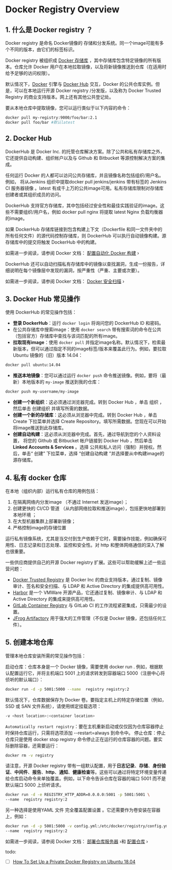 #  Docker Registry Overview

## 1. 什么是 Docker registry ？
Docker registry  是命名 Docker镜像的 存储和分发系统。同一个image可能有多个不同的版本，由它们的标签标识。

Docker registry 被组织成 [Docker 存储库](https://www.aquasec.com/cloud-native-academy/container-security/image-repository/) ，其中存储库包含特定镜像的所有版本。仓库允许 Docker 用户在本地拉取镜像，以及将新镜像推送到仓库（在适用时给予足够的访问权限）。

默认情况下，[Docker](https://www.aquasec.com/cloud-native-academy/docker-container/docker-containers-vs-virtual-machines/) 引擎与 [Docker Hub](https://hub.docker.com/) 交互，Docker 的公共仓库实例。但是，可以在本地运行开源 Docker registry /分发版，以及称为 Docker Trusted Registry 的商业支持版本。网上还有其他公共登记处。

要从本地仓库中提取镜像，您可以运行类似于以下内容的命令：

```bash
docker pull my-registry:9000/foo/bar:2.1
docker pull foo/bar #默认latest
```


##  2. Docker Hub
DockerHub 是 Docker Inc. 的托管仓库解决方案。除了公共和私有存储库之外，它还提供自动构建、组织帐户以及与 Github 和 Bitbucket 等源控制解决方案的集成。

任何运行 Docker 的人都可以访问公共存储库，并且镜像名称包括组织/用户名。例如， 将从Jenkins 组织中提取docker pull jenkins/jenkins 带有标签的 Jenkins CI 服务器镜像 。latest 有成千上万的公共image可用。私有存储库限制对存储库创建者或其组织成员的访问。

DockerHub 支持官方存储库，其中包括经过安全性和最佳实践验证的image。这些不需要组织/用户名，例如 docker pull nginx 将提取 latest Nginx 负载均衡器的image。

如果 DockerHub 存储库链接到包含构建上下文（Dockerfile 和同一文件夹中的所有任何文件）的源代码控制存储库，则 DockerHub 可以执行自动镜像构建。源存储库中的提交将触发 DockerHub 中的构建。

如需进一步阅读，请参阅 Docker 文档： [配置自动化 Docker 构建](https://docs.docker.com/docker-hub/builds/) ›

DockerHub 还可以自动扫描私有存储库中的镜像以查找漏洞，生成一份报告，详细说明在每个镜像层中发现的漏洞，按严重性（严重、主要或次要）。

如需进一步阅读，请参阅 Docker 文档：  [Docker 安全扫描](https://docs.docker.com/engine/scan/) ›


##  3. Docker Hub 常见操作
使用 DockerHub 的常见操作包括：

 - **登录 DockerHub**：运行 `docker login` 将询问您的 DockerHub ID 和密码。
 - 在公共存储库中搜索image：使用 `docker search` 带有搜索词的命令在公共（包括官方）存储库中查找与该词匹配的所有image。
 - **拉取现有image**：使用 `docker pull` 并指定image名称。默认情况下，检索最新版本，但可以通过指定不同的image标签/版本来覆盖此行为。例如，要拉取 Ubuntu
   镜像的（旧）版本 14.04：

```bash
docker pull ubuntu:14.04
```

 - **推送本地镜像**：您可以通过运行 `docker push` 命令推送镜像。例如，要将（最新）本地版本的 `my-image` 推送到我的仓库：

```bash
docker push my-username/my-image
```

 - **创建一个新组织**：这必须通过浏览器完成。转到 Docker Hub ，单击 组织 ，然后单击 创建组织 并填写所需的数据。
 - **创建一个新的存储库**：这必须从浏览器中完成。转到 Docker Hub ，单击 Create 下拉菜单并选择 Create Repository。填写所需数据。您现在可以开始将image推送到此存储库。
 - **创建自动构建**：这必须从浏览器中完成。首先，通过导航到您的个人资料设置， 将您的 Github 或 Bitbucket 帐户链接到 Docker Hub  ，然后单击**Linked Accounts & Services**  。选择 公共和私人访问（强制）并授权。然后，单击“ 创建” 下拉菜单，选择 “创建自动构建 ”并选择要从中构建image的源存储库。

##  4. 私有 docker 仓库
在本地（组织内部）运行私有仓库的用例包括：

 1. 在隔离网络内分发image （不通过 Internet 发送image）；
 2. 创建更快的 CI/CD 管道 （从内部网络拉取和推送image），包括更快地部署到本地环境  ；
 3. 在大型机器集群上部署新镜像；
 4. 严格控制image的存储位置

运行私有镜像系统，尤其是当交付到生产依赖于它时，需要操作技能，例如确保可用性、日志记录和日志处理、监控和安全性。对 http 和整体网络通信的深入了解也很重要。

一些供应商提供自己的开源 Docker registry 扩展。这些可以帮助缓解上述一些运营问题：

 - [Docker Trusted Registry](https://docs.docker.com/registry/introduction/) 是 Docker Inc 的商业支持版本，通过复制、镜像审计、签名和安全扫描、与 LDAP 和 Active Directory 的集成提供高可用性。
 - [Harbor](https://goharbor.io/) 是一个 VMWare 开源产品，它还通过复制、镜像审计、与 LDAP 和 Active Directory 的集成来提供高可用性。
 - [GitLab Container Registry](https://docs.gitlab.com/ee/user/packages/container_registry/) 与 GitLab CI 的工作流程紧密集成，只需最少的设置。
 - [JFrog Artifactory](https://jfrog.com/artifactory/) 用于强大的工件管理（不仅是 Docker 镜像，还包括任何工件）。



## 5. 创建本地仓库
管理本地仓库安装所需的常见操作包括：

启动仓库：仓库本身是一个 Docker 镜像，需要使用 docker run . 例如，根据默认配置运行它，并将主机端口 5001 上的请求转发到容器端口 5000（注册中心将侦听的默认端口）：

```bash
docker run -d -p 5001:5000 --name  registry registry:2 
```

默认情况下，仓库数据保存为 Docker 卷。要指定主机上的特定存储位置（例如，SSD 或 SAN 文件系统），请使用绑定挂载选项：

```bash
-v <host location>:<container location>
```

`Automatically restart registry`：要在主机重新启动或仅仅因为仓库容器停止时保持仓库运行，只需将选项添加 --restart=always 到命令中。
停止仓库：停止仓库只是使用 docker stop  registry 命令停止正在运行的仓库容器的问题。要实际删除容器，还需要运行：

```bash
docker rm -v registry
```

请注意，开源 Docker registry 带有一组默认配置，用于**日志记录**、**存储**、**身份验证**、**中间件**、**报告**、**http**、**通知**、**健康检查**等。这些可以通过将特定环境变量传递给仓库启动命令来单独覆盖。例如，以下命令告诉仓库在容器的端口 5001 而不是默认端口 5000 上侦听请求。

```bash
docker run -d -e REGISTRY_HTTP_ADDR=0.0.0.0:5001 -p 5001:5001 \
--name  registry registry:2
```

另一种选择是使用YAML 文件 完全覆盖配置设置 。它还需要作为卷安装在容器上，例如：

```bash
docker run -d -p 5001:5000 -v config.yml:/etc/docker/registry/config.yml \
--name  registry registry:2
```

如需进一步阅读，请参阅 Docker 文档： [部署仓库服务器](https://docs.docker.com/registry/deploying/) ›和 [配置仓库](https://docs.docker.com/registry/configuration/) ›

todo:
* [ ] [How To Set Up a Private Docker Registry on Ubuntu 18.04](https://www.digitalocean.com/community/tutorials/how-to-set-up-a-private-docker-registry-on-ubuntu-18-04)

